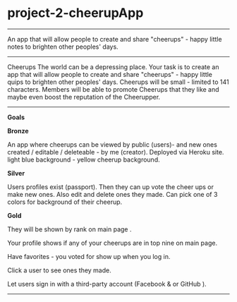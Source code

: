 # project-2-cheerupApp
******

An app that will allow people to create and share "cheerups" - happy little notes to brighten other peoples' days.

******

Cheerups
The world can be a depressing place. Your task is to create an app that will allow people to create and share "cheerups" - happy little quips to brighten other peoples' days. Cheerups will be small - limited to 141 characters. Members will be able to promote Cheerups that they like and maybe even boost the reputation of the Cheerupper.


*****

__Goals__


__Bronze__ 

An app where cheerups can be viewed by public (users)- and new ones created / editable / deleteable - by me (creator). Deployed via Heroku site. light blue background - yellow cheerup background.

__Silver__ 

Users profiles exist (passport). Then they can up vote  the cheer ups or make new ones. Also edit and delete ones they made. 
Can pick one of 3 colors for background of their cheerup. 

__Gold__

They will be shown by rank on main page .

Your profile shows if any of your cheerups are in top nine on main page. 

Have favorites - you voted for show up when you log in.

Click a user to see ones they made.

Let users sign in with a third-party account (Facebook & or GitHub ).

*****
